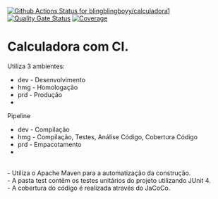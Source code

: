 [![Github Actions Status for blingblingboyy/calculadora1](https://github.com/blingblingboyy/calculadora1/workflows/Integra%C3%A7%C3%A3o%20continua%20de%20Java%20com%20Maven/badge.svg)](https://github.com/osmarbraz/calculadora/actions)
[![Quality Gate Status](https://sonarcloud.io/api/project_badges/measure?project=blingblingboyy_calculadora1&metric=alert_status)](https://sonarcloud.io/summary/new_code?id=blingblingboyy_calculadora1)
[![Coverage](https://sonarcloud.io/api/project_badges/measure?project=blingblingboyy_calculadora1&metric=coverage)](https://sonarcloud.io/summary/new_code?id=blingblingboyy_calculadora1)

# Calculadora com CI.
Utiliza 3 ambientes:
- dev - Desenvolvimento
- hmg - Homologação
- prd - Produção
- 
Pipeline
- dev - Compilação
- hmg - Compilação, Testes, Análise Código, Cobertura Código
- prd - Empacotamento
- 
<br>
- Utiliza o Apache Maven para a automatização da construção.<br>
- A pasta test contêm os testes unitários do projeto utilizando JUnit 4.<br>
- A cobertura do código é realizada através do JaCoCo.<br>
